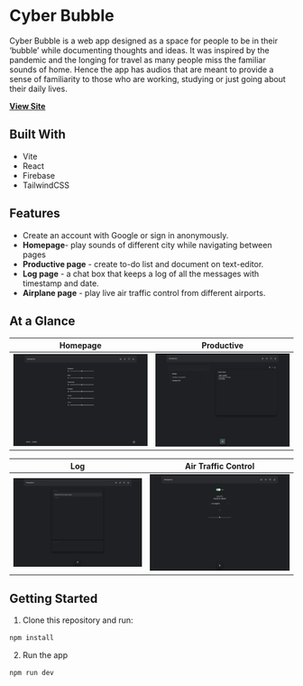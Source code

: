 # Cyber Bubble

Cyber Bubble is a web app designed as a space for people to be in their ‘bubble’ while documenting thoughts and ideas. It was inspired by the pandemic and the longing for travel as many people miss the familiar sounds of home. Hence the app has audios that are meant to provide a sense of familiarity to those who are working, studying or just going about their daily lives.

**[View Site](https://cyberbubblev2.vercel.app)**

## Built With

- Vite
- React
- Firebase
- TailwindCSS

## Features

- Create an account with Google or sign in anonymously.
- **Homepage**- play sounds of different city while navigating between pages
- **Productive page** - create to-do list and document on text-editor.
- **Log page** - a chat box that keeps a log of all the messages with timestamp and date.
- **Airplane page** - play live air traffic control from different airports.

## At a Glance

|              Homepage              |             Productive              |
| :--------------------------------: | :---------------------------------: |
| ![](src/public/images/cb-home.png) | ![](src/public//images/cb-prod.png) |

|                Log                |        Air Traffic Control        |
| :-------------------------------: | :-------------------------------: |
| ![](src/public/images/cb-log.png) | ![](src/public/images/cb-atc.png) |

## Getting Started

1. Clone this repository and run:

```bash
npm install
```

2. Run the app

```bash
npm run dev
```
